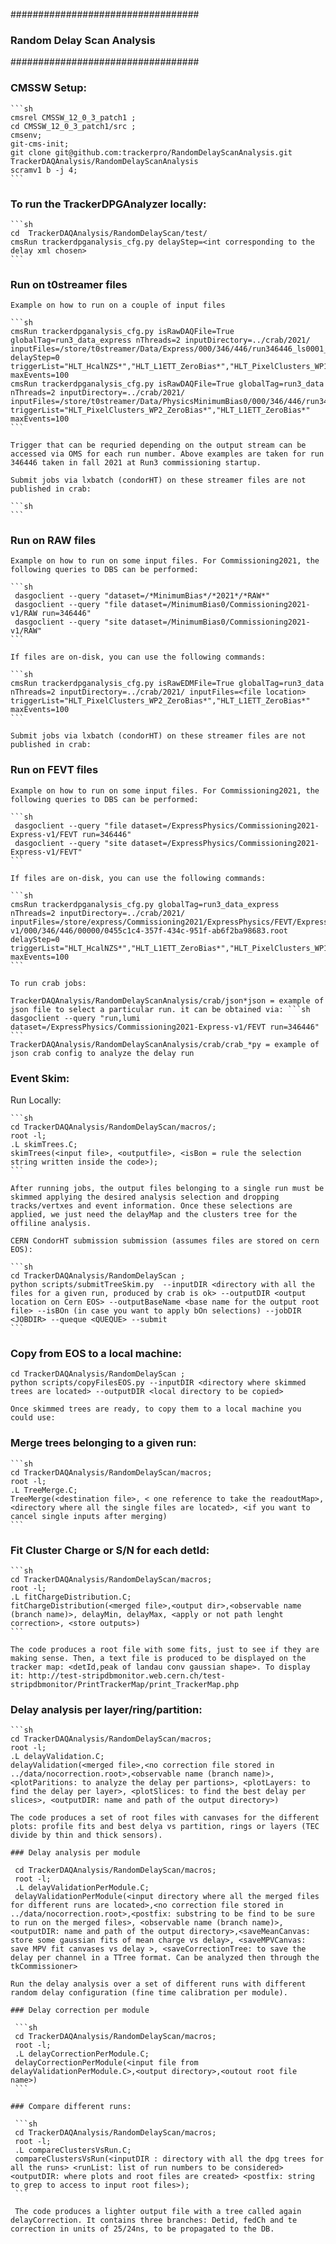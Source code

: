 ##################################
### Random Delay Scan Analysis ###
##################################

### CMSSW Setup:

    ```sh
    cmsrel CMSSW_12_0_3_patch1 ;
    cd CMSSW_12_0_3_patch1/src ;
    cmsenv;		      
    git-cms-init; 
    git clone git@github.com:trackerpro/RandomDelayScanAnalysis.git TrackerDAQAnalysis/RandomDelayScanAnalysis
    scramv1 b -j 4;					 
    ```
### To run the TrackerDPGAnalyzer locally:

    ```sh 
    cd  TrackerDAQAnalysis/RandomDelayScan/test/
    cmsRun trackerdpganalysis_cfg.py delayStep=<int corresponding to the delay xml chosen>
    ``` 

### Run on t0streamer files

    Example on how to run on a couple of input files
    
    ```sh
    cmsRun trackerdpganalysis_cfg.py isRawDAQFile=True globalTag=run3_data_express nThreads=2 inputDirectory=../crab/2021/ inputFiles=/store/t0streamer/Data/Express/000/346/446/run346446_ls0001_streamExpress_StorageManager.dat delayStep=0 triggerList="HLT_HcalNZS*","HLT_L1ETT_ZeroBias*","HLT_PixelClusters_WP1_ZeroBias*" maxEvents=100
    cmsRun trackerdpganalysis_cfg.py isRawDAQFile=True globalTag=run3_data nThreads=2 inputDirectory=../crab/2021/ inputFiles=/store/t0streamer/Data/PhysicsMinimumBias0/000/346/446/run346446_ls0001_streamPhysicsMinimumBias0_StorageManager.dat triggerList="HLT_PixelClusters_WP2_ZeroBias*","HLT_L1ETT_ZeroBias*" maxEvents=100
    ```

    Trigger that can be requried depending on the output stream can be accessed via OMS for each run number. Above examples are taken for run 346446 taken in fall 2021 at Run3 commissioning startup.

    Submit jobs via lxbatch (condorHT) on these streamer files are not published in crab:

    ```sh
    ```	

### Run on RAW files
    
    Example on how to run on some input files. For Commissioning2021, the following queries to DBS can be performed:
    
    ```sh
     dasgoclient --query "dataset=/*MinimumBias*/*2021*/*RAW*"
     dasgoclient --query "file dataset=/MinimumBias0/Commissioning2021-v1/RAW run=346446"
     dasgoclient --query "site dataset=/MinimumBias0/Commissioning2021-v1/RAW"
    ```

    If files are on-disk, you can use the following commands:

    ```sh
    cmsRun trackerdpganalysis_cfg.py isRawEDMFile=True globalTag=run3_data nThreads=2 inputDirectory=../crab/2021/ inputFiles=<file location> triggerList="HLT_PixelClusters_WP2_ZeroBias*","HLT_L1ETT_ZeroBias*" maxEvents=100
    ```

    Submit jobs via lxbatch (condorHT) on these streamer files are not published in crab:


### Run on FEVT files
    
    Example on how to run on some input files. For Commissioning2021, the following queries to DBS can be performed:

    ```sh
     dasgoclient --query "file dataset=/ExpressPhysics/Commissioning2021-Express-v1/FEVT run=346446"
     dasgoclient --query "site dataset=/ExpressPhysics/Commissioning2021-Express-v1/FEVT"
    ```

    If files are on-disk, you can use the following commands:

    ```sh
    cmsRun trackerdpganalysis_cfg.py globalTag=run3_data_express nThreads=2 inputDirectory=../crab/2021/ inputFiles=/store/express/Commissioning2021/ExpressPhysics/FEVT/Express-v1/000/346/446/00000/0455c1c4-357f-434c-951f-ab6f2ba98683.root delayStep=0 triggerList="HLT_HcalNZS*","HLT_L1ETT_ZeroBias*","HLT_PixelClusters_WP1_ZeroBias*" maxEvents=100
    ```
    
    To run crab jobs: 
    
    TrackerDAQAnalysis/RandomDelayScanAnalysis/crab/json*json = example of json file to select a particular run. it can be obtained via: ```sh dasgoclient --query "run,lumi dataset=/ExpressPhysics/Commissioning2021-Express-v1/FEVT run=346446" ```
    TrackerDAQAnalysis/RandomDelayScanAnalysis/crab/crab_*py = example of json crab config to analyze the delay run


    
### Event Skim:

Run Locally:

    ```sh
    cd TrackerDAQAnalysis/RandomDelayScan/macros/;
    root -l;
    .L skimTrees.C;
    skimTrees(<input file>, <outputfile>, <isBon = rule the selection string written inside the code>);
    ```

    After running jobs, the output files belonging to a single run must be skimmed applying the desired analysis selection and dropping tracks/vertxes and event information. Once these selections are applied, we just need the delayMap and the clusters tree for the offiline analysis.

    CERN CondorHT submission submission (assumes files are stored on cern EOS):
    
    ```sh
    cd TrackerDAQAnalysis/RandomDelayScan ;
    python scripts/submitTreeSkim.py  --inputDIR <directory with all the files for a given run, produced by crab is ok> --outputDIR <output location on Cern EOS> --outputBaseName <base name for the output root file> --isBOn (in case you want to apply bOn selections) --jobDIR <JOBDIR> --queque <QUEQUE> --submit
    ```

### Copy from EOS to a local machine:

    cd TrackerDAQAnalysis/RandomDelayScan ;
    python scripts/copyFilesEOS.py --inputDIR <directory where skimmed trees are located> --outputDIR <local directory to be copied>

    Once skimmed trees are ready, to copy them to a local machine you could use:
    

### Merge trees belonging to a given run:

    ```sh
    cd TrackerDAQAnalysis/RandomDelayScan/macros;
    root -l;
    .L TreeMerge.C;
    TreeMerge(<destination file>, < one reference to take the readoutMap>, <directory where all the single files are located>, <if you want to cancel single inputs after merging)
    ```

### Fit Cluster Charge or S/N for each detId:

    ```sh
    cd TrackerDAQAnalysis/RandomDelayScan/macros;
    root -l;
    .L fitChargeDistribution.C;
    fitChargeDistribution(<merged file>,<output dir>,<observable name (branch name)>, delayMin, delayMax, <apply or not path lenght correction>, <store outputs>)
    ```

    The code produces a root file with some fits, just to see if they are making sense. Then, a text file is produced to be displayed on the tracker map: <detId,peak of landau conv gaussian shape>. To display it: http://test-stripdbmonitor.web.cern.ch/test-stripdbmonitor/PrintTrackerMap/print_TrackerMap.php

 
### Delay analysis per layer/ring/partition:

    ```sh
    cd TrackerDAQAnalysis/RandomDelayScan/macros;
    root -l;
    .L delayValidation.C;
    delayValidation(<merged file>,<no correction file stored in ../data/nocorrection.root>,<observable name (branch name)>, <plotParitions: to analyze the delay per partions>, <plotLayers: to find the delay per layer>, <plotSlices: to find the best delay per slices>, <outputDIR: name and path of the output directory>)
   ```    			    	      
   The code produces a set of root files with canvases for the different plots: profile fits and best delya vs partition, rings or layers (TEC divide by thin and thick sensors).

### Delay analysis per module

    cd TrackerDAQAnalysis/RandomDelayScan/macros;
    root -l;
    .L delayValidationPerModule.C;
    delayValidationPerModule(<input directory where all the merged files for different runs are located>,<no correction file stored in ../data/nocorrection.root>,<postfix: substring to be find to be sure to run on the merged files>, <observable name (branch name)>, <outputDIR: name and path of the output directory>,<saveMeanCanvas: store some gaussian fits of mean charge vs delay>, <saveMPVCanvas: save MPV fit canvases vs delay >, <saveCorrectionTree: to save the delay per channel in a TTree format. Can be analyzed then through the tkCommissioner>

Run the delay analysis over a set of different runs with different random delay configuration (fine time calibration per module).

### Delay correction per module

    ```sh
    cd TrackerDAQAnalysis/RandomDelayScan/macros;
    root -l;
    .L delayCorrectionPerModule.C;
    delayCorrectionPerModule(<input file from delayValidationPerModule.C>,<output directory>,<outout root file name>)
    ```

### Compare different runs:

    ```sh
    cd TrackerDAQAnalysis/RandomDelayScan/macros;
    root -l;
    .L compareClustersVsRun.C;
    compareClustersVsRun(<inputDIR : directory with all the dpg trees for all the runs> <runList: list of run numbers to be considered> <outputDIR: where plots and root files are created> <postfix: string to grep to access to input root files>);
    ```

    The code produces a lighter output file with a tree called again delayCorrection. It contains three branches: Detid, fedCh and te correction in units of 25/24ns, to be propagated to the DB.

